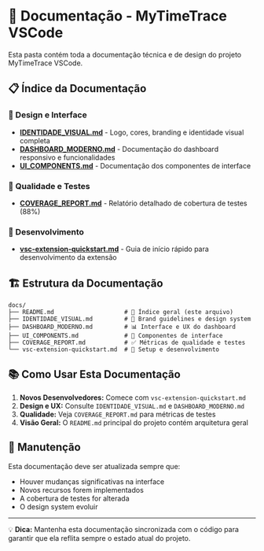# 📖 Documentação - MyTimeTrace VSCode

Esta pasta contém toda a documentação técnica e de design do projeto MyTimeTrace VSCode.

## 📋 Índice da Documentação

### 🎨 Design e Interface
- **[IDENTIDADE_VISUAL.md](./IDENTIDADE_VISUAL.md)** - Logo, cores, branding e identidade visual completa
- **[DASHBOARD_MODERNO.md](./DASHBOARD_MODERNO.md)** - Documentação do dashboard responsivo e funcionalidades
- **[UI_COMPONENTS.md](./UI_COMPONENTS.md)** - Documentação dos componentes de interface

### 🧪 Qualidade e Testes
- **[COVERAGE_REPORT.md](./COVERAGE_REPORT.md)** - Relatório detalhado de cobertura de testes (88%)

### 🚀 Desenvolvimento
- **[vsc-extension-quickstart.md](./vsc-extension-quickstart.md)** - Guia de início rápido para desenvolvimento da extensão

## 🏗️ Estrutura da Documentação

```
docs/
├── README.md                    # 📖 Índice geral (este arquivo)
├── IDENTIDADE_VISUAL.md         # 🎨 Brand guidelines e design system
├── DASHBOARD_MODERNO.md         # 📊 Interface e UX do dashboard
├── UI_COMPONENTS.md             # 🧩 Componentes de interface
├── COVERAGE_REPORT.md           # ✅ Métricas de qualidade e testes
└── vsc-extension-quickstart.md  # 🚀 Setup e desenvolvimento
```

## 📚 Como Usar Esta Documentação

1. **Novos Desenvolvedores:** Comece com `vsc-extension-quickstart.md`
2. **Design e UX:** Consulte `IDENTIDADE_VISUAL.md` e `DASHBOARD_MODERNO.md`
3. **Qualidade:** Veja `COVERAGE_REPORT.md` para métricas de testes
4. **Visão Geral:** O `README.md` principal do projeto contém arquitetura geral

## 🔄 Manutenção

Esta documentação deve ser atualizada sempre que:
- Houver mudanças significativas na interface
- Novos recursos forem implementados
- A cobertura de testes for alterada
- O design system evoluir

---

💡 **Dica:** Mantenha esta documentação sincronizada com o código para garantir que ela reflita sempre o estado atual do projeto.
